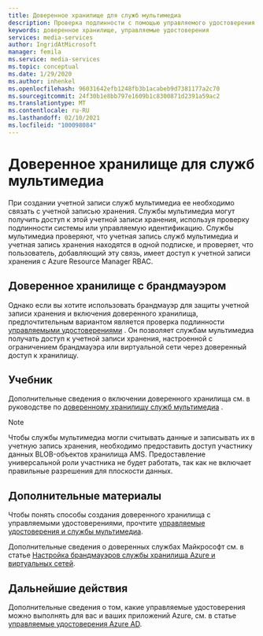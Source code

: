 ```yaml
---
title: Доверенное хранилище для служб мультимедиа
description: Проверка подлинности с помощью управляемого удостоверения позволяет службам мультимедиа получать доступ к учетной записи хранения, настроенной с ограничением брандмауэра или виртуальной сети через доверенный доступ к хранилищу.
keywords: доверенное хранилище, управляемые удостоверения
services: media-services
author: IngridAtMicrosoft
manager: femila
ms.service: media-services
ms.topic: conceptual
ms.date: 1/29/2020
ms.author: inhenkel
ms.openlocfilehash: 96031642efb1248fb3b1acabeb9d7381177a2c70
ms.sourcegitcommit: 24f30b1e8bb797e1609b1c8300871d2391a59ac2
ms.translationtype: MT
ms.contentlocale: ru-RU
ms.lasthandoff: 02/10/2021
ms.locfileid: "100098084"
---
```

# <a name="trusted-storage-for-media-services"></a>Доверенное хранилище для служб мультимедиа

При создании учетной записи служб мультимедиа ее необходимо связать с учетной записью хранения. Службы мультимедиа могут получить доступ к этой учетной записи хранения, используя проверку подлинности системы или управляемую идентификацию. Службы мультимедиа проверяют, что учетная запись служб мультимедиа и учетная запись хранения находятся в одной подписке, и проверяет, что пользователь, добавляющий эту связь, имеет доступ к учетной записи хранения с Azure Resource Manager RBAC.

## <a name="trusted-storage-with-a-firewall"></a>Доверенное хранилище с брандмауэром

Однако если вы хотите использовать брандмауэр для защиты учетной записи хранения и включения доверенного хранилища, предпочтительным вариантом является проверка подлинности [управляемыми удостоверениями](concept-managed-identities.md) . Он позволяет службам мультимедиа получать доступ к учетной записи хранения, настроенной с ограничением брандмауэра или виртуальной сети через доверенный доступ к хранилищу.

## <a name="tutorial"></a>Учебник

Дополнительные сведения о включении доверенного хранилища см. в руководстве по [доверенному хранилищу служб мультимедиа](tutorial-trusted-storage-rest.md) .

> [!NOTE]
> Чтобы службы мультимедиа могли считывать данные и записывать их в учетную запись хранения, необходимо предоставить доступ участнику данных BLOB-объектов хранилища AMS.  Предоставление универсальной роли участника не будет работать, так как не включает правильные разрешения для плоскости данных.

## <a name="further-reading"></a>Дополнительные материалы

Чтобы понять способы создания доверенного хранилища с управляемыми удостоверениями, прочтите [управляемые удостоверения и службы мультимедиа](concept-managed-identities.md).

Дополнительные сведения о доверенных службах Майкрософт см. в статье [Настройка брандмауэров службы хранилища Azure и виртуальных сетей](../../storage/common/storage-network-security.md#trusted-microsoft-services).

## <a name="next-steps"></a>Дальнейшие действия

Дополнительные сведения о том, какие управляемые удостоверения можно выполнять для вас и ваших приложений Azure, см. в статье [управляемые удостоверения Azure AD](../../active-directory/managed-identities-azure-resources/overview.md).
